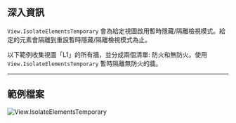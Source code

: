 ## 深入資訊
`View.IsolateElementsTemporary` 會為給定視圖啟用暫時隱藏/隔離檢視模式。給定的元素會隔離到重設暫時隱藏/隔離檢視模式為止。

以下範例收集視圖「L1」的所有牆，並分成兩個清單: 防火和無防火。使用 `View.IsolateElementsTemporary` 暫時隔離無防火的牆。
___
## 範例檔案

![View.IsolateElementsTemporary](./Revit.Elements.Views.View.IsolateElementsTemporary_img.jpg)
